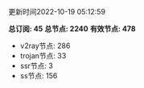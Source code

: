 更新时间2022-10-19 05:12:59

**总订阅: 45**
**总节点: 2240**
**有效节点: 478**
- v2ray节点: 286
- trojan节点: 33
- ssr节点: 3
- ss节点: 156
